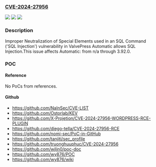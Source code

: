 ### [CVE-2024-27956](https://cve.mitre.org/cgi-bin/cvename.cgi?name=CVE-2024-27956)
![](https://img.shields.io/static/v1?label=Product&message=Automatic&color=blue)
![](https://img.shields.io/static/v1?label=Version&message=n%2Fa&color=blue)
![](https://img.shields.io/static/v1?label=Vulnerability&message=CWE-89%20Improper%20Neutralization%20of%20Special%20Elements%20used%20in%20an%20SQL%20Command%20('SQL%20Injection')&color=brighgreen)

### Description

Improper Neutralization of Special Elements used in an SQL Command ('SQL Injection') vulnerability in ValvePress Automatic allows SQL Injection.This issue affects Automatic: from n/a through 3.92.0.

### POC

#### Reference
No PoCs from references.

#### Github
- https://github.com/NaInSec/CVE-LIST
- https://github.com/Ostorlab/KEV
- https://github.com/X-Projetion/CVE-2024-27956-WORDPRESS-RCE-PLUGIN
- https://github.com/diego-tella/CVE-2024-27956-RCE
- https://github.com/nomi-sec/PoC-in-GitHub
- https://github.com/tanjiti/sec_profile
- https://github.com/truonghuuphuc/CVE-2024-27956
- https://github.com/wjlin0/poc-doc
- https://github.com/wy876/POC
- https://github.com/wy876/wiki

